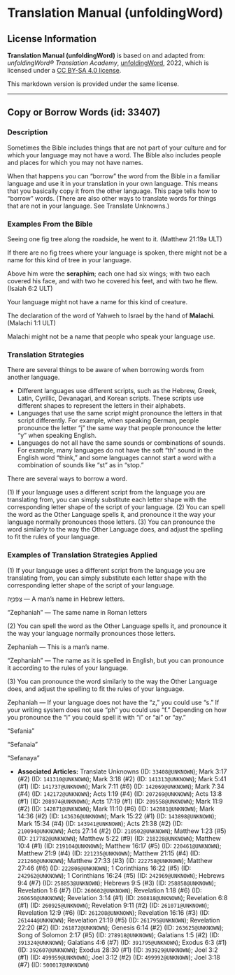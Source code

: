 # Translation Manual (unfoldingWord)

## License Information

**Translation Manual (unfoldingWord)** is based on and adapted from: _unfoldingWord® Translation Academy_, [unfoldingWord](https://unfoldingword.org/utw), 2022, which is licensed under a [CC BY-SA 4.0 license](https://creativecommons.org/licenses/by-sa/4.0/legalcode.en).

This markdown version is provided under the same license.



--------------------------------

## Copy or Borrow Words (id: 33407)

### Description

Sometimes the Bible includes things that are not part of your culture and for which your language may not have a word. The Bible also includes people and places for which you may not have names.

When that happens you can “borrow” the word from the Bible in a familiar language and use it in your translation in your own language. This means that you basically copy it from the other language. This page tells how to “borrow” words. (There are also other ways to translate words for things that are not in your language. See Translate Unknowns.)

### Examples From the Bible

Seeing one fig tree along the roadside, he went to it. (Matthew 21:19a ULT)

If there are no fig trees where your language is spoken, there might not be a name for this kind of tree in your language.

Above him were the **seraphim**; each one had six wings; with two each covered his face, and with two he covered his feet, and with two he flew. (Isaiah 6:2 ULT)

Your language might not have a name for this kind of creature.

The declaration of the word of Yahweh to Israel by the hand of **Malachi**. (Malachi 1:1 ULT)

Malachi might not be a name that people who speak your language use.

### Translation Strategies

There are several things to be aware of when borrowing words from another language.

* Different languages use different scripts, such as the Hebrew, Greek, Latin, Cyrillic, Devanagari, and Korean scripts. These scripts use different shapes to represent the letters in their alphabets.
* Languages that use the same script might pronounce the letters in that script differently. For example, when speaking German, people pronounce the letter “j” the same way that people pronounce the letter “y” when speaking English.
* Languages do not all have the same sounds or combinations of sounds. For example, many languages do not have the soft “th” sound in the English word “think,” and some languages cannot start a word with a combination of sounds like “st” as in “stop.”

There are several ways to borrow a word.

(1\) If your language uses a different script from the language you are translating from, you can simply substitute each letter shape with the corresponding letter shape of the script of your language. (2\) You can spell the word as the Other Language spells it, and pronounce it the way your language normally pronounces those letters. (3\) You can pronounce the word similarly to the way the Other Language does, and adjust the spelling to fit the rules of your language.

### Examples of Translation Strategies Applied

(1\) If your language uses a different script from the language you are translating from, you can simply substitute each letter shape with the corresponding letter shape of the script of your language.

צְפַנְיָ֤ה — A man’s name in Hebrew letters.

“Zephaniah” — The same name in Roman letters

(2\) You can spell the word as the Other Language spells it, and pronounce it the way your language normally pronounces those letters.

Zephaniah — This is a man’s name.

“Zephaniah” — The name as it is spelled in English, but you can pronounce it according to the rules of your language.

(3\) You can pronounce the word similarly to the way the Other Language does, and adjust the spelling to fit the rules of your language.

Zephaniah — If your language does not have the “z,” you could use “s.” If your writing system does not use “ph” you could use “f.” Depending on how you pronounce the “i” you could spell it with “i” or “ai” or “ay.”

“Sefania”

“Sefanaia”

“Sefanaya”

* **Associated Articles:** Translate Unknowns (ID: `33408@UNKNOWN`); Mark 3:17 (#2) (ID: `141310@UNKNOWN`); Mark 3:18 (#2) (ID: `141313@UNKNOWN`); Mark 5:41 (#1) (ID: `141737@UNKNOWN`); Mark 7:11 (#6) (ID: `142069@UNKNOWN`); Mark 7:34 (#4) (ID: `142172@UNKNOWN`); Acts 1:19 (#4) (ID: `207269@UNKNOWN`); Acts 13:8 (#1) (ID: `208974@UNKNOWN`); Acts 17:19 (#1) (ID: `209558@UNKNOWN`); Mark 11:9 (#2) (ID: `142871@UNKNOWN`); Mark 11:10 (#6) (ID: `142881@UNKNOWN`); Mark 14:36 (#2) (ID: `143636@UNKNOWN`); Mark 15:22 (#1) (ID: `143898@UNKNOWN`); Mark 15:34 (#4) (ID: `143941@UNKNOWN`); Acts 21:38 (#2) (ID: `210094@UNKNOWN`); Acts 27:14 (#2) (ID: `210502@UNKNOWN`); Matthew 1:23 (#5) (ID: `217782@UNKNOWN`); Matthew 5:22 (#9) (ID: `218228@UNKNOWN`); Matthew 10:4 (#1) (ID: `219104@UNKNOWN`); Matthew 16:17 (#5) (ID: `220461@UNKNOWN`); Matthew 21:9 (#4) (ID: `221235@UNKNOWN`); Matthew 21:15 (#4) (ID: `221266@UNKNOWN`); Matthew 27:33 (#3) (ID: `222758@UNKNOWN`); Matthew 27:46 (#6) (ID: `222806@UNKNOWN`); 1 Corinthians 16:22 (#5) (ID: `242962@UNKNOWN`); 1 Corinthians 16:24 (#5) (ID: `242969@UNKNOWN`); Hebrews 9:4 (#7) (ID: `258853@UNKNOWN`); Hebrews 9:5 (#3) (ID: `258858@UNKNOWN`); Revelation 1:6 (#7) (ID: `260602@UNKNOWN`); Revelation 1:18 (#6) (ID: `260656@UNKNOWN`); Revelation 3:14 (#1) (ID: `260818@UNKNOWN`); Revelation 6:8 (#1) (ID: `260925@UNKNOWN`); Revelation 9:11 (#2) (ID: `261071@UNKNOWN`); Revelation 12:9 (#6) (ID: `261208@UNKNOWN`); Revelation 16:16 (#3) (ID: `261444@UNKNOWN`); Revelation 21:19 (#5) (ID: `261795@UNKNOWN`); Revelation 22:20 (#2) (ID: `261872@UNKNOWN`); Genesis 6:14 (#2) (ID: `263625@UNKNOWN`); Song of Solomon 2:17 (#5) (ID: `278918@UNKNOWN`); Galatians 1:5 (#2) (ID: `391324@UNKNOWN`); Galatians 4:6 (#7) (ID: `391795@UNKNOWN`); Exodus 6:3 (#1) (ID: `392607@UNKNOWN`); Exodus 28:30 (#1) (ID: `393929@UNKNOWN`); Joel 3:2 (#1) (ID: `499959@UNKNOWN`); Joel 3:12 (#2) (ID: `499992@UNKNOWN`); Joel 3:18 (#7) (ID: `500017@UNKNOWN`)

